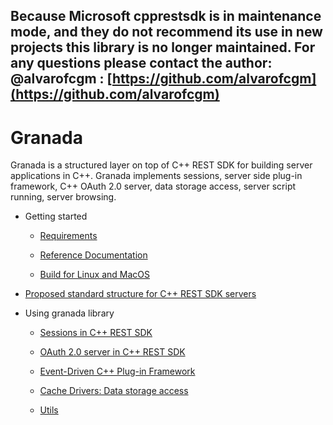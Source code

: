## Because Microsoft cpprestsdk is in maintenance mode, and they do not recommend its use in new projects this library is no longer maintained. For any questions please contact the author: @alvarofcgm : [https://github.com/alvarofcgm](https://github.com/alvarofcgm)

# Granada

Granada is a structured layer on top of C++ REST SDK for building server applications in C++. Granada implements sessions, server side plug-in framework, C++ OAuth 2.0 server, data storage access, server script running, server browsing.

- Getting started
	- [Requirements](https://github.com/webappsdk/granada/wiki/Requirements)
	
	- [Reference Documentation](https://github.com/webappsdk/doc/tree/master/granada/html)

	- [Build for Linux and MacOS](https://github.com/webappsdk/granada/wiki/Build-for-Linux-and-MacOS)

- [Proposed standard structure for C++ REST SDK servers](https://github.com/webappsdk/granada/wiki/Standard-structure-for-CPP-REST-SDK-servers)

- Using granada library

	- [Sessions in C++ REST SDK](https://github.com/webappsdk/granada/wiki/Sessions-in-CPP-REST-SDK)

	- [OAuth 2.0 server in C++ REST SDK](https://github.com/webappsdk/granada/wiki/CPP-REST-SDK-OAuth-2.0-server)

	- [Event-Driven C++ Plug-in Framework](https://github.com/webappsdk/granada/wiki/Event-Driven-Cpp-Plug-in-Framework)

	- [Cache Drivers: Data storage access](https://github.com/webappsdk/granada/wiki/Cache-Drivers)

	- [Utils](https://github.com/webappsdk/granada/wiki/Utils)

